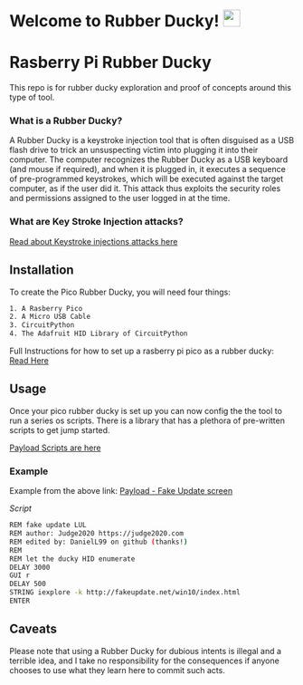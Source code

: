 # Welcome to Rubber Ducky! <img src="https://raw.githubusercontent.com/MartinHeinz/MartinHeinz/master/wave.gif" width="30px">

# Rasberry Pi Rubber Ducky

This repo is for rubber ducky exploration and proof of concepts around this type of tool.

### What is a Rubber Ducky?

A Rubber Ducky is a keystroke injection tool that is often disguised as a USB flash drive to trick an unsuspecting victim into plugging it into their computer. The computer recognizes the Rubber Ducky as a USB keyboard (and mouse if required), and when it is plugged in, it executes a sequence of pre-programmed keystrokes, which will be executed against the target computer, as if the user did it. This attack thus exploits the security roles and permissions assigned to the user logged in at the time.

### What are Key Stroke Injection attacks?

[Read about Keystroke injections attacks here](https://docs.hak5.org/usb-rubber-ducky-1/getting-started/keystroke-injection-attacks)

## Installation

To create the Pico Rubber Ducky, you will need four things:

```bash
1. A Rasberry Pico
2. A Micro USB Cable
3. CircuitPython
4. The Adafruit HID Library of CircuitPython
```

Full Instructions for how to set up a rasberry pi pico as a rubber ducky: [Read Here](https://www.instructables.com/Rickroll-People-With-a-Raspberry-Pi-Pico/)

## Usage

Once your pico rubber ducky is set up you can now config the the tool to run a series os scripts. There is a library that has a plethora of pre-written scripts to get jump started.

[Payload Scripts are here](https://github.com/hak5darren/USB-Rubber-Ducky/wiki/Payloads)

### Example

Example from the above link:
[Payload - Fake Update screen](https://github.com/hak5darren/USB-Rubber-Ducky/wiki/Payload---Fake-Update-screen)

_Script_

```bash
REM fake update LUL
REM author: Judge2020 https://judge2020.com
REM edited by: DanielL99 on github (thanks!)
REM
REM let the ducky HID enumerate
DELAY 3000
GUI r
DELAY 500
STRING iexplore -k http://fakeupdate.net/win10/index.html
ENTER
```

## Caveats

Please note that using a Rubber Ducky for dubious intents is illegal and a terrible idea, and I take no responsibility for the consequences if anyone chooses to use what they learn here to commit such acts.
